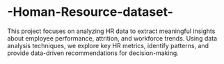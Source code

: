 # -Homan-Resource-dataset-
This project focuses on analyzing HR data to extract meaningful insights about employee performance, attrition, and workforce trends. Using data analysis techniques, we explore key HR metrics, identify patterns, and provide data-driven recommendations for decision-making.
